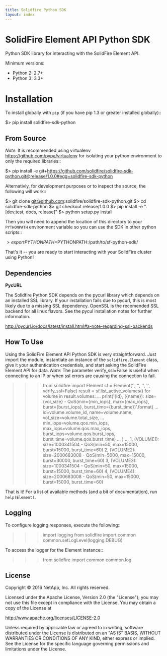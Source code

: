 ```yaml
---
title: Solidfire Python SDK
layout: index
---
```

SolidFire Element API Python SDK
================================

Python SDK library for interacting with the SolidFire Element API.

Minimum versions:

* Python 2: 2.7+
* Python 3: 3.3+

Installation
============
To install globally with `pip` (if you have pip 1.3 or greater installed globally)::

  $> pip install solidfire-sdk-python

**From Source**
---------------
*Note*:
It is recommended using virtualenv <https://github.com/pypa/virtualenv> for isolating your python environment to only the required libraries::

  $> pip install -e git+https://github.com/solidfire/solidfire-sdk-python.git@release/1.0.0#egg=solidfire-sdk-python

Alternativly, for development purposes or to inspect the source, the following will work::

  $> git clone git@github.com:solidfire/solidfire-sdk-python.git
  $> cd solidfire-sdk-python
  $> git checkout release/1.0.0
  $> pip install -e ".[dev,test, docs, release]"
  $> python setup.py install

Then you will need to append the location of this directory to your `PYTHONPATH` environment
variable so you can use the SDK in other python scripts::

  $> export PYTHONPATH=$PYTHONPATH:/path/to/sf-python-sdk/

That's it -- you are ready to start interacting with your SolidFire cluster using Python!

Dependencies
------------
**PycURL**

The Solidfire Python SDK depends on the pycurl library which depends on an installed SSL library.  If your installation fails due to pycurl, this is most likely due to a missing SSL dependency. OpenSSL is the recomended SSL backend for all linux flavors. See the pycul installation notes for further information.

<http://pycurl.io/docs/latest/install.html#a-note-regarding-ssl-backends>

**How To Use**
--------------
Using the SolidFire Element API Python SDK is very straightforward.
Just import the module, instantiate an instance of the `solidfire.Element` class, give it your authentication 
credentials, and start asking the SolidFire Element API for data.
*Note*:
The parameter verify_ssl=False is useful when connecting to an IP or when ssl errors are causing the connection to fail.

  >>> from solidfire import Element
  >>> sf = Element('<MVIP>', '<YOUR USERNAME>', '<YOUR PASSWORD>', '<API VERSION>', verify_ssl=False)
  >>> result = sf.list_active_volumes()
  >>> for volume in result.volumes:
  ...     print('{id}, ({name}): size={vol_size} - QoS(min={min_iops}, max={max_iops}, burst={burst_iops}, burst_time={burst_time})'.format(
  ...         id=volume.volume_id, name=volume.name,  vol_size=volume.total_size,
  ...         min_iops=volume.qos.min_iops, max_iops=volume.qos.max_iops, burst_iops=volume.qos.burst_iops, burst_time=volume.qos.burst_time)
  ...     )
  ...
  1, (VOLUME1): size=1000341504 - QoS(min=50, max=15000, burst=15000, burst_time=60)
  2, (VOLUME2): size=2000683008 - QoS(min=5000, max=15000, burst=30000, burst_time=60)
  3, (VOLUME3): size=1000341504 - QoS(min=50, max=15000, burst=15000, burst_time=60)
  4, (VOLUME4): size=2000683008 - QoS(min=50, max=15000, burst=15000, burst_time=60)

That is it! For a list of available methods (and a bit of documentation), run `help(Element)`.

**Logging**
-----------
To configure logging responses, execute the following::

  >>> import logging
  >>> from solidfire import common
  >>> common.setLogLevel(logging.DEBUG)
  
To access the logger for the Element instance::

  >>> from solidfire import common
  >>> common.log

**License**
-----------
Copyright © 2016 NetApp, Inc.  All rights reserved.

Licensed under the Apache License, Version 2.0 (the "License");
you may not use this file except in compliance with the License.
You may obtain a copy of the License at

<http://www.apache.org/licenses/LICENSE-2.0>

Unless required by applicable law or agreed to in writing, software
distributed under the License is distributed on an "AS IS" BASIS,
WITHOUT WARRANTIES OR CONDITIONS OF ANY KIND, either express or implied.
See the License for the specific language governing permissions and limitations under the License.
